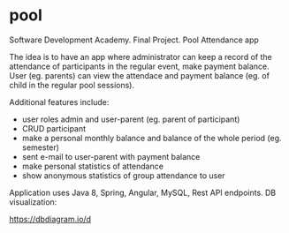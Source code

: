 # pool

Software Development Academy. Final Project. Pool Attendance app

The idea is to have an app where administrator can keep a record of the attendance of participants in the regular event, make payment balance.   
User (eg. parents) can view the attendace and payment balance (eg. of child in the regular pool sessions).

Additional features include:
- user roles admin and user-parent (eg. parent of participant) 
- CRUD participant 
- make a personal monthly balance and balance of the whole period (eg. semester)
- sent e-mail to user-parent with payment balance  
- make personal statistics of attendance 
- show anonymous statistics of group attendance to user

Application uses Java 8, Spring, Angular, MySQL, Rest API endpoints.
DB visualization:

https://dbdiagram.io/d
